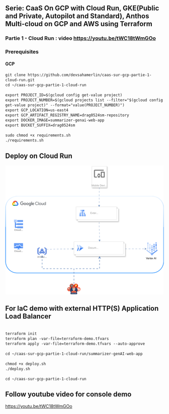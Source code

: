 ## Serie: CaaS On GCP with Cloud Run, GKE(Public and Private, Autopilot and Standard), Anthos Multi-cloud on GCP and AWS using Terraform
### Partie 1 - Cloud Run : video https://youtu.be/tWC18tWmGOo

### Prerequisites
#### GCP

```shell
git clone https://github.com/devsahamerlin/caas-sur-gcp-partie-1-cloud-run.git
cd ~/caas-sur-gcp-partie-1-cloud-run

export PROJECT_ID=$(gcloud config get-value project)
export PROJECT_NUMBER=$(gcloud projects list --filter="$(gcloud config get-value project)" --format="value(PROJECT_NUMBER)")
export GCP_LOCATION=us-east4
export GCP_ARTIFACT_REGISTRY_NAME=drag0524sm-repository
export DOCKER_IMAGE=summarizer-genai-web-app
export BUCKET_SUFFIX=drag0524sm

sudo chmod +x requirements.sh
./requirements.sh
```

## Deploy on Cloud Run

![Cloud-Run-GenAI.svg](images%2FCloud-Run-GenAI.svg)

## For IaC demo with external HTTP(S) Application Load Balancer

```shell

terraform init
terraform plan -var-file=terraform-demo.tfvars
terraform apply -var-file=terraform-demo.tfvars --auto-approve

cd ~/caas-sur-gcp-partie-1-cloud-run/summarizer-genAI-web-app

chmod +x deploy.sh
./deploy.sh

cd ~/caas-sur-gcp-partie-1-cloud-run
```

## Follow youtube video for console demo
https://youtu.be/tWC18tWmGOo